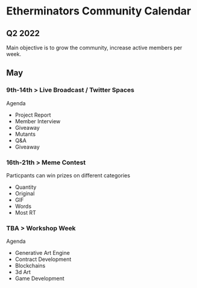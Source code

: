 # Etherminators Community Calendar

## Q2 2022

Main objective is to grow the community, increase active members per week.

## May 

### 9th-14th > Live Broadcast / Twitter Spaces

Agenda

- Project Report
- Member Interview
- Giveaway
- Mutants
- Q&A
- Giveaway

### 16th-21th > Meme Contest

Particpants can win prizes on different categories

- Quantity
- Original
- GIF
- Words
- Most RT

### TBA > Workshop Week

Agenda

- Generative Art Engine
- Contract Development
- Blockchains
- 3d Art 
- Game Development
